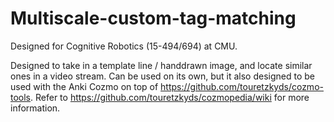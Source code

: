 # Multiscale-custom-tag-matching

Designed for Cognitive Robotics (15-494/694) at CMU. 

Designed to take in a template line / handdrawn image, and locate similar ones in a video stream. Can be used on its own, but it also designed to be used with the Anki Cozmo on top of https://github.com/touretzkyds/cozmo-tools. Refer to https://github.com/touretzkyds/cozmopedia/wiki for more information.


